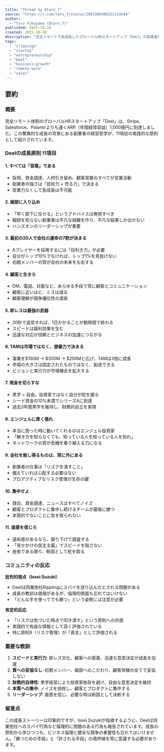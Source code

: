 ```yaml
---
title: "Thread by @taro_f"
source: "https://x.com/taro_f/status/1983306406251114644"
author:
  - "Taro Fukuyama (@taro_f)"
published: 2025-10-28
created: 2025-10-30
description: "完全リモートで急成長したグローバルHRスタートアップ「Deel」の創業者が語る、ARR1,000億円達成までの成長の原則11項目。営業力、細部へのこだわり、採用戦略、顧客との密接な関係性、即レス文化など、スタートアップの成長に必要な実践的な教訓をまとめたスレッド。"
tags:
  - "clippings"
  - "startup"
  - "entrepreneurship"
  - "Deel"
  - "business-growth"
  - "remote-work"
  - "sales"
---
```


## 要約

### 概要

完全リモート体制のグローバルHRスタートアップ「Deel」は、Stripe、Salesforce、Palantirよりも速くARR（年間経常収益）1,000億円に到達しました。この驚異的な成長の背景にある創業者の経営哲学が、11項目の実践的な原則として紹介されています。

### Deelの成長原則 11項目

#### 1. すべては「営業」である

- 採用、資金調達、人材引き留め、顧客営業のすべてが営業活動
- 創業者の強さは「技術力 × 売る力」で決まる
- 営業力なくして急成長は不可能

#### 2. 細部に入り込め

- 「早く部下に任せる」というアドバイスは無視すべき
- 細部を知らない創業者は平凡な組織を作り、平凡な結果しか出せない
- ハンズオンのリーダーシップが重要

#### 3. 最初の20人で会社の運命の7割が決まる

- Aプレイヤーを採用するには「目利き力」が必要
- 自分がトップ10%でなければ、トップ1%を見抜けない
- 初期メンバーの質が会社の未来を左右する

#### 4. 顧客と生きろ

- DM、電話、対面など、あらゆる手段で常に顧客とコミュニケーション
- 顧客に近いほど、ミスは減る
- 顧客理解が競争優位性の源泉

#### 5. 即レスは最強の武器

- 30秒で返信すれば、1日かかることが数時間で終わる
- スピードは複利効果を生む
- 迅速な対応が信頼とビジネスの加速につながる

#### 6. TAMは市場ではなく、想像力で決まる

- 事業を$100M → $300M → $200Mと広げ、TAMは3倍に成長
- 市場の大きさは固定されたものではなく、創造できる
- ビジョンと実行力が市場機会を拡大する

#### 7. 現金を切らすな

- 黒字 = 自由。投資家ではなく自分が舵を握る
- シード資金の10%未満でシリーズAに到達
- 過去3年間黒字を維持し、財務的自立を実現

#### 8. エンジェルに厚く張れ

- 本当に困った時に動いてくれるのはエンジェル投資家
- 「解き方を知らなくても、知っている人を知っている人を知れ」
- ネットワークの質が危機を乗り越える力になる

#### 9. 会社を殺し得るものは、常に外にある

- 創業者の仕事は「リスクを潰すこと」
- 備えていれば心配する必要はない
- プロアクティブなリスク管理が生存の鍵

#### 10. 集中せよ

- 競合、資金調達、ニュースはすべてノイズ
- 顧客とプロダクトに集中し続けるチームが最後に勝つ
- 本質的でないことに気を取られない

#### 11. 直感を信じろ

- 違和感があるなら、掘り下げて調査する
- 「見せかけの民主主義」でスピードを殺さない
- 座長である限り、断固として舵を取る

### コミュニティの反応

**批判的視点（Issei Suzuki）**

- Deelは同業他社Ripplingにスパイを送り込んだとされる問題がある
- 成長の教訓は価値があるが、倫理的側面も忘れてはいけない
- 「どんな手を使ってでも勝つ」という姿勢には注意が必要

**肯定的反応**

- 「リスクは気づいた時点で叩き潰す」という原則への共感
- 実践的で有益な情報として高く評価されている
- 特に原則9（リスク管理）が「真言」として評価される

### 重要な教訓

1. **スピードと実行力**: 即レス文化、顧客への密着、迅速な意思決定が成長を加速
2. **質への妥協なし**: 初期メンバー、細部へのこだわり、顧客体験の全てで妥協しない
3. **財務的自律性**: 黒字経営により投資家依存を避け、自由な意思決定を維持
4. **本質への集中**: ノイズを排除し、顧客とプロダクトに集中する
5. **リーダーシップ**: 直感を信じ、必要な時は断固として決断する

### 留意点

この成長ストーリーは印象的ですが、Issei Suzukiが指摘するように、Deelは同業他社へのスパイ行為など倫理的に問題のある行為も報告されています。成長の原則から学びつつも、ビジネス倫理と健全な競争の重要性も忘れてはいけません。「勝つための手段」と「許される手段」の境界線を常に意識する必要があります。
